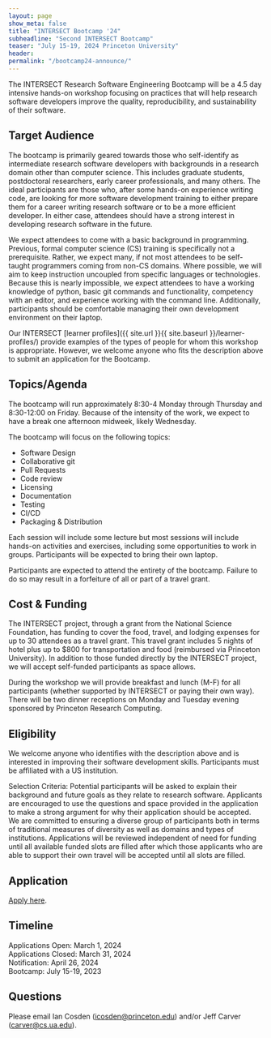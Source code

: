```yaml
---
layout: page
show_meta: false
title: "INTERSECT Bootcamp '24"
subheadline: "Second INTERSECT Bootcamp"
teaser: "July 15-19, 2024 Princeton University"
header:
permalink: "/bootcamp24-announce/"
---
```



The INTERSECT Research Software Engineering Bootcamp will be a 4.5 day intensive hands-on workshop focusing on practices that will help research software developers improve the quality, reproducibility, and sustainability of their software.  

## Target Audience
The bootcamp is primarily geared towards those who self-identify as intermediate research software developers with backgrounds in a research domain other than computer science.
This includes graduate students, postdoctoral researchers, early career professionals, and many others.
The ideal participants are those who, after some hands-on experience writing code, are looking for more software development training to either prepare them for a career writing research software or to be a more efficient developer.
In either case, attendees should have a strong interest in developing research software in the future.

We expect attendees to come with a basic background in programming.
Previous, formal computer science (CS) training is specifically not a prerequisite.
Rather, we expect many, if not most attendees to be self-taught programmers coming from non-CS domains.
Where possible, we will aim to keep instruction uncoupled from specific languages or technologies.
Because this is nearly impossible, we expect attendees to have a working knowledge of python, basic git commands and functionality, competency with an editor, and experience working with the command line.
Additionally, participants should be comfortable managing their own development environment on their laptop.

Our INTERSECT [learner profiles]({{ site.url }}{{ site.baseurl }}/learner-profiles/) provide examples of the types of people for whom this workshop is appropriate.
However, we welcome anyone who fits the description above to submit an application for the Bootcamp.

## Topics/Agenda
The bootcamp will run approximately 8:30-4 Monday through Thursday and 8:30-12:00 on Friday.
Because of the intensity of the work, we expect to have a break one afternoon midweek, likely Wednesday.

The bootcamp will focus on the following topics:
* Software Design
* Collaborative git
* Pull Requests
* Code review
* Licensing
* Documentation
* Testing
* CI/CD
* Packaging & Distribution

Each session will include some lecture but most sessions will include hands-on activities and exercises, including some opportunities to work in groups. Participants will be expected to bring their own laptop.

Participants are expected to attend the entirety of the bootcamp.
Failure to do so may result in a forfeiture of all or part of a travel grant.

## Cost & Funding
The INTERSECT project, through a grant from the National Science Foundation, has funding to cover the food, travel, and lodging expenses for up to 30 attendees as a travel grant.
This travel grant includes 5 nights of hotel plus up to $800 for transportation and food (reimbursed via Princeton University).
In addition to those funded directly by the INTERSECT project, we will accept self-funded participants as space allows.

During the workshop we will provide breakfast and lunch (M-F) for all participants (whether supported by INTERSECT or paying their own way).
There will be two dinner receptions on Monday and Tuesday evening sponsored by Princeton Research Computing. 

## Eligibility

We welcome anyone who identifies with the description above and is interested in improving their software development skills.
Participants must be affiliated with a US institution.

Selection Criteria: Potential participants will be asked to explain their background and future goals as they relate to research software.
Applicants are encouraged to use the questions and space provided in the application to make a strong argument for why their application should be accepted. 
We are committed to ensuring a diverse group of participants both in terms of traditional measures of diversity as well as domains and types of institutions.
Applications will be reviewed independent of need for funding until all available funded slots are filled after which those applicants who are able to support their own travel will be accepted until all slots are filled.

## Application

[Apply here](https://docs.google.com/forms/d/e/1FAIpQLSdlyBYOj7DnsYRNmQqkSCt2VMPTPTYlDxClyeQqWx7xh6OKqw/viewform?usp=sf_link).

## Timeline
Applications Open: March 1, 2024  
Applications Closed: March 31, 2024  
Notification: April 26, 2024  
Bootcamp: July 15-19, 2023  


## Questions
Please email Ian Cosden (icosden@princeton.edu) and/or Jeff Carver (carver@cs.ua.edu).
